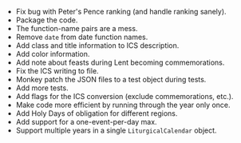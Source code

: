 * Fix bug with Peter's Pence ranking (and handle ranking sanely).
* Package the code.
* The function-name pairs are a mess.
* Remove `date` from date function names.
* Add class and title information to ICS description.
* Add color information.
* Add note about feasts during Lent becoming commemorations.
* Fix the ICS writing to file.
* Monkey patch the JSON files to a test object during tests.
* Add more tests.
* Add flags for the ICS conversion (exclude commemorations, etc.).
* Make code more efficient by running through the year only once.
* Add Holy Days of obligation for different regions.
* Add support for a one-event-per-day max.
* Support multiple years in a single `LiturgicalCalendar` object.
